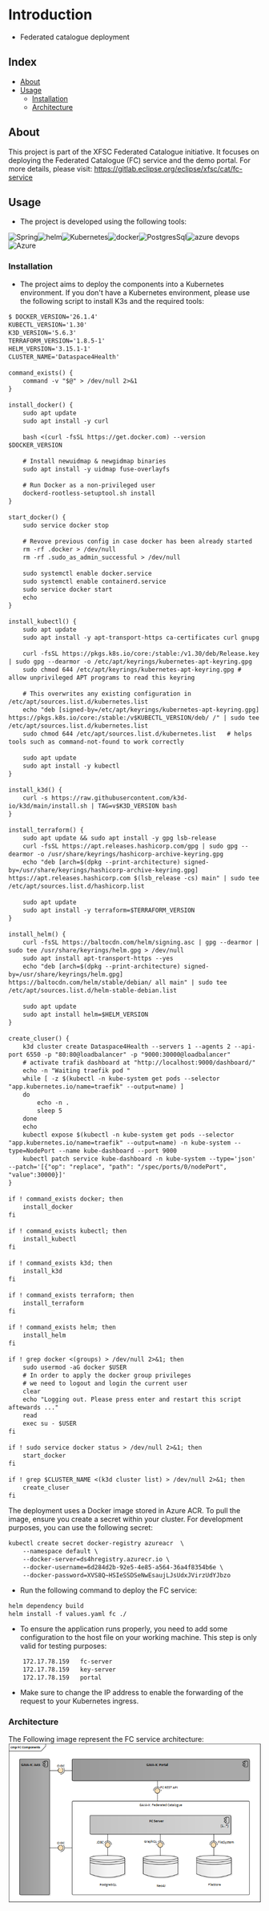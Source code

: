 # Introduction
- Federated catalogue deployment

##  Index

- [About](#beginner-about)
- [Usage](#zap-usage)
  - [Installation](#electric_plug-installation)
  - [Architecture](#package-commands)


##   About
This project is part of the XFSC Federated Catalogue initiative. It focuses on deploying the Federated Catalogue (FC) service and the demo portal.
For more details, please visit:
https://gitlab.eclipse.org/eclipse/xfsc/cat/fc-service

##  Usage
- The project is developed using the following tools:

![Spring](https://img.shields.io/badge/Spring_Boot-F2F4F9?style=for-the-badge&logo=spring-boot)![helm](https://img.shields.io/badge/Helm-0F1689?style=for-the-badge&logo=Helm&labelColor=0F1689)![Kubernetes](https://img.shields.io/badge/Kubernetes-3069DE?style=for-the-badge&logo=kubernetes&logoColor=white)![docker](https://img.shields.io/badge/Docker-2CA5E0?style=for-the-badge&logo=docker&logoColor=white)![PostgresSql](https://img.shields.io/badge/PostgreSQL-316192?style=for-the-badge&logo=postgresql&logoColor=white)![azure devops](https://img.shields.io/badge/Azure_DevOps-0078D7?style=for-the-badge&logo=azure-devops&logoColor=white)![Azure](https://img.shields.io/badge/microsoft%20azure-0089D6?style=for-the-badge&logo=microsoft-azure&logoColor=white)






###  Installation
- The project aims to deploy the components into a Kubernetes environment. If you don't have a Kubernetes environment, please use the following script to install K3s and the required tools:

```
$ DOCKER_VERSION='26.1.4'
KUBECTL_VERSION='1.30'
K3D_VERSION='5.6.3'
TERRAFORM_VERSION='1.8.5-1'
HELM_VERSION='3.15.1-1'
CLUSTER_NAME='Dataspace4Health'
   
command_exists() {
    command -v "$@" > /dev/null 2>&1
}
   
install_docker() {
    sudo apt update
    sudo apt install -y curl
     
    bash <(curl -fsSL https://get.docker.com) --version $DOCKER_VERSION
   
    # Install newuidmap & newgidmap binaries
    sudo apt install -y uidmap fuse-overlayfs
   
    # Run Docker as a non-privileged user
    dockerd-rootless-setuptool.sh install
}
 
start_docker() {
    sudo service docker stop
 
    # Revove previous config in case docker has been already started
    rm -rf .docker > /dev/null
    rm -rf .sudo_as_admin_successful > /dev/null
 
    sudo systemctl enable docker.service
    sudo systemctl enable containerd.service
    sudo service docker start
    echo
}
 
install_kubectl() {
    sudo apt update
    sudo apt install -y apt-transport-https ca-certificates curl gnupg
   
    curl -fsSL https://pkgs.k8s.io/core:/stable:/v1.30/deb/Release.key | sudo gpg --dearmor -o /etc/apt/keyrings/kubernetes-apt-keyring.gpg
    sudo chmod 644 /etc/apt/keyrings/kubernetes-apt-keyring.gpg # allow unprivileged APT programs to read this keyring
   
    # This overwrites any existing configuration in /etc/apt/sources.list.d/kubernetes.list
    echo "deb [signed-by=/etc/apt/keyrings/kubernetes-apt-keyring.gpg] https://pkgs.k8s.io/core:/stable:/v$KUBECTL_VERSION/deb/ /" | sudo tee /etc/apt/sources.list.d/kubernetes.list
    sudo chmod 644 /etc/apt/sources.list.d/kubernetes.list   # helps tools such as command-not-found to work correctly
   
    sudo apt update
    sudo apt install -y kubectl
}
   
install_k3d() {
    curl -s https://raw.githubusercontent.com/k3d-io/k3d/main/install.sh | TAG=v$K3D_VERSION bash
}
   
install_terraform() {
    sudo apt update && sudo apt install -y gpg lsb-release
    curl -fsSL https://apt.releases.hashicorp.com/gpg | sudo gpg --dearmor -o /usr/share/keyrings/hashicorp-archive-keyring.gpg
    echo "deb [arch=$(dpkg --print-architecture) signed-by=/usr/share/keyrings/hashicorp-archive-keyring.gpg] https://apt.releases.hashicorp.com $(lsb_release -cs) main" | sudo tee /etc/apt/sources.list.d/hashicorp.list
   
    sudo apt update
    sudo apt install -y terraform=$TERRAFORM_VERSION
}
  
install_helm() {
    curl -fsSL https://baltocdn.com/helm/signing.asc | gpg --dearmor | sudo tee /usr/share/keyrings/helm.gpg > /dev/null
    sudo apt install apt-transport-https --yes
    echo "deb [arch=$(dpkg --print-architecture) signed-by=/usr/share/keyrings/helm.gpg] https://baltocdn.com/helm/stable/debian/ all main" | sudo tee /etc/apt/sources.list.d/helm-stable-debian.list
     
    sudo apt update
    sudo apt install helm=$HELM_VERSION
}
 
create_cluser() {
    k3d cluster create Dataspace4Health --servers 1 --agents 2 --api-port 6550 -p "80:80@loadbalancer" -p "9000:30000@loadbalancer"
    # activate trafik dashboard at "http://localhost:9000/dashboard/"
    echo -n "Waiting traefik pod "
    while [ -z $(kubectl -n kube-system get pods --selector "app.kubernetes.io/name=traefik" --output=name) ]
    do
        echo -n .
        sleep 5
    done
    echo
    kubectl expose $(kubectl -n kube-system get pods --selector "app.kubernetes.io/name=traefik" --output=name) -n kube-system --type=NodePort --name kube-dashboard --port 9000
    kubectl patch service kube-dashboard -n kube-system --type='json' --patch='[{"op": "replace", "path": "/spec/ports/0/nodePort", "value":30000}]'
}
   
if ! command_exists docker; then
    install_docker
fi
   
if ! command_exists kubectl; then
    install_kubectl
fi
   
if ! command_exists k3d; then
    install_k3d
fi
   
if ! command_exists terraform; then
    install_terraform
fi
  
if ! command_exists helm; then
    install_helm
fi
 
if ! grep docker <(groups) > /dev/null 2>&1; then
    sudo usermod -aG docker $USER
    # In order to apply the docker group privileges
    # we need to logout and login the current user
    clear
    echo "Logging out. Please press enter and restart this script aftewards ..."
    read
    exec su - $USER
fi
 
if ! sudo service docker status > /dev/null 2>&1; then
    start_docker
fi
 
if ! grep $CLUSTER_NAME <(k3d cluster list) > /dev/null 2>&1; then
    create_cluser
fi

```

The deployment uses a Docker image stored in Azure ACR. To pull the image, ensure you create a secret within your cluster. For development purposes, you can use the following secret:
```
kubectl create secret docker-registry azureacr  \
    --namespace default \
    --docker-server=ds4hregistry.azurecr.io \
    --docker-username=6d284d2b-92e5-4e85-a564-36a4f8354b6e \
    --docker-password=XVS8Q~HSIeSSDSeNwEsaujLJsUdxJVirzUdYJbzo
```

- Run the following command to deploy the FC service:
```
helm dependency build
helm install -f values.yaml fc ./
```
- To ensure the application runs properly, you need to add some configuration to the host file on your working machine. This step is only valid for testing purposes:
```
	172.17.78.159   fc-server
	172.17.78.159   key-server
	172.17.78.159   portal
```
- Make sure to change the IP address to enable the forwarding of the request to your Kubernetes ingress.
###  Architecture
The Following image represent the FC service architecture: 
![Alt text](./resources/fc-service-arch.png "Arch")